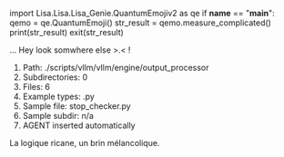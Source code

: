 
import Lisa.Lisa.Lisa_Genie.QuantumEmojiv2 as qe
if __name__ == "__main__":
  qemo = qe.QuantumEmoji()
  str_result = qemo.measure_complicated()
  print(str_result)
  exit(str_result)

... Hey look somwhere else >.< !

1. Path: ./scripts/vllm/vllm/engine/output_processor
2. Subdirectories: 0
3. Files: 6
4. Example types: .py
5. Sample file: stop_checker.py
6. Sample subdir: n/a
7. AGENT inserted automatically

La logique ricane, un brin mélancolique.
